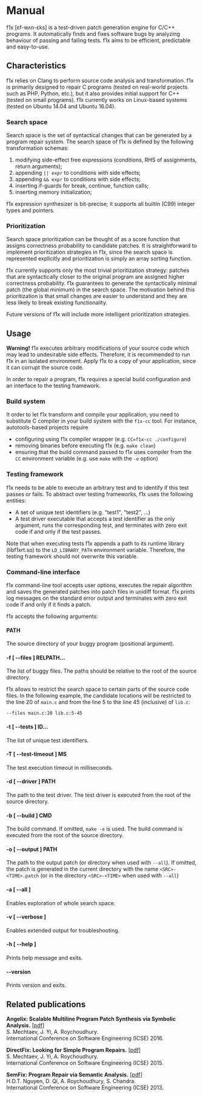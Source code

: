 # Manual #

f1x [ɛf-wʌn-ɛks] is a test-driven patch generation engine for C/C++ programs. It automatically finds and fixes software bugs by analyzing behaviour of passing and failing tests. f1x aims to be efficient, predictable and easy-to-use.

## Characteristics ##

f1x relies on Clang to perform source code analysis and transformation. f1x is primarily designed to repair C programs (tested on real-world projects such as PHP, Python, etc.), but it also provides initial support for C++ (tested on small programs). f1x currently works on Linux-based systems (tested on Ubuntu 14.04 and Ubuntu 16.04).

### Search space ###

Search space is the set of syntactical changes that can be generated by a program repair system. The search space of f1x is defined by the following transformation schemas:

1. modifying side-effect free expressions (conditions, RHS of assignments, return arguments);
2. appending `|| expr` to conditions with side effects;
3. appending `&& expr` to conditions with side effects;
4. inserting if-guards for break, continue, function calls;
5. inserting memory initialization;

f1x expression synthesizer is bit-precise; it supports all builtin (C99) integer types and pointers.

### Prioritization ###

Search space prioritization can be thought of as a score function that assigns correctness probability to candidate patches. It is straightforward to implement prioritization strategies in f1x, since the search space is represented explicitly and prioritization is simply an array sorting function.

f1x currently supports only the most trivial prioritization strategy: patches that are syntactically closer to the original program are assigned higher correctness probability. f1x guarantees to generate the syntactically minimal patch (the global minimum) in the search space. The motivation behind this prioritization is that small changes are easier to understand and they are less likely to break existing functionality.

Future versions of f1x will include more intelligent prioritization strategies.

## Usage ##

**Warning!** f1x executes arbitrary modifications of your source code which may lead to undesirable side effects. Therefore, it is recommended to run f1x in an isolated environment. Apply f1x to a copy of your application, since it can corrupt the source code.
    
In order to repair a program, f1x requires a special build configuration and an interface to the testing framework.

### Build system ###

It order to let f1x transform and compile your application, you need to substitute C compiler in your build system with the `f1x-cc` tool. For instance, autotools-based projects require

- configuring using f1x compiler wrapper (e.g. `CC=f1x-cc ./configure`)
- removing binaries before executing f1x (e.g. `make clean`)
- ensuring that the build command passed to f1x uses compiler from the `CC` environment variable (e.g. use `make` with the `-e` option)

### Testing framework ###

f1x needs to be able to execute an arbitrary test and to identify if this test passes or fails. To abstract over testing frameworks, f1x uses the following entities:

- A set of unique test identifiers (e.g. "test1", "test2", ...)
- A test driver executable that accepts a test identifier as the only argument, runs the corresponding test, and terminates with zero exit code if and only if the test passes.

Note that when executing tests f1x appends a path to its runtime library (libf1xrt.so) to the `LD_LIBRARY_PATH` environment variable. Therefore, the testing framework should not overwrite this variable.

### Command-line interface ###

f1x command-line tool accepts user options, executes the repair algorithm and saves the generated patches into patch files in unidiff format. f1x prints log messages on the standard error output and terminates with zero exit code if and only if it finds a patch.

f1x accepts the following arguments:

#### PATH ####

The source directory of your buggy program (positional argument).

#### -f [ --files ] RELPATH... ####

The list of buggy files. The paths should be relative to the root of the source directory.

f1x allows to restrict the search space to certain parts of the source code files. In the following example, the candidate locations will be restricted to the line 20 of `main.c` and from the line 5 to the line 45 (inclusive) of `lib.c`:

    --files main.c:20 lib.c:5-45

#### -t [ --tests ] ID... ####

The list of unique test identifiers.

#### -T [ --test-timeout ] MS ####

The test execution timeout in milliseconds.

#### -d [ --driver ] PATH ####

The path to the test driver. The test driver is executed from the root of the source directory.

#### -b [ --build ] CMD ####

The build command. If omitted, `make -e` is used. The build command is executed from the root of the source directory.

#### -o [ --output ] PATH ####

The path to the output patch (or directory when used with `--all`). If omitted, the patch is generated in the current directory with the name `<SRC>-<TIME>.patch` (or in the directory `<SRC>-<TIME>` when used with `--all`)

#### -a [ --all ] ####

Enables exploration of whole search space.

#### -v [ --verbose ] ####

Enables extended output for troubleshooting.

#### -h [ --help ] ####

Prints help message and exits.

#### --version ####

Prints version and exits.

## Related publications ##

**Angelix: Scalable Multiline Program Patch Synthesis via Symbolic Analysis.** [\[pdf\]](http://www.comp.nus.edu.sg/~abhik/pdf/ICSE16-angelix.pdf)  
S. Mechtaev, J. Yi, A. Roychoudhury.  
International Conference on Software Engineering (ICSE) 2016.  

**DirectFix: Looking for Simple Program Repairs.**  [\[pdf\]](https://www.comp.nus.edu.sg/~abhik/pdf/ICSE15-directfix.pdf)  
S. Mechtaev, J. Yi, A. Roychoudhury.  
International Conference on Software Engineering (ICSE) 2015.  

**SemFix: Program Repair via Semantic Analysis.** [\[pdf\]](https://www.comp.nus.edu.sg/~abhik/pdf/ICSE13-SEMFIX.pdf)  
H.D.T. Nguyen, D. Qi, A. Roychoudhury, S. Chandra.  
International Conference on Software Engineering (ICSE) 2013.  

